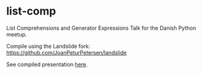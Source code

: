list-comp
=========

List Comprehensions and Generator Expressions Talk for the Danish Python meetup.

Compile using the Landslide fork: https://github.com/JoanPeturPetersen/landslide

See compiled presentation [here](http://joanpeturpetersen.github.io/list-comp).

